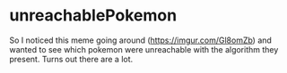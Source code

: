 # unreachablePokemon
So I noticed this meme going around (https://imgur.com/Gl8omZb) and wanted to see which pokemon were unreachable with the algorithm they present. Turns out there are a lot.
